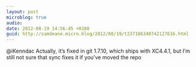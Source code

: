 ```yaml
---
layout: post
microblog: true
audio: 
date: 2012-08-19 14:56:45 +0100
guid: http://samdeane.micro.blog/2012/08/19/t237186340742127616.html
---
```

@iKenndac Actually, it’s fixed in git 1.7.10, which ships with XC4.4.1, but I’m still not sure that sync fixes it if you’ve moved the repo
